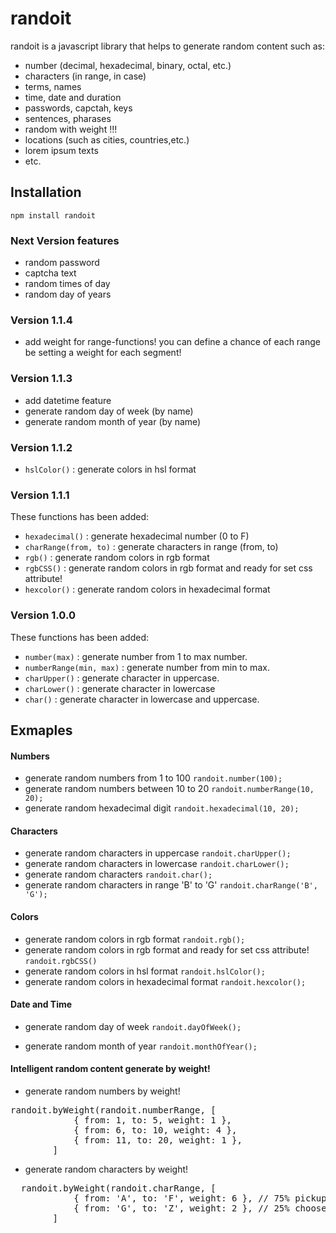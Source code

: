 # randoit

randoit is a javascript library that helps to generate random content such as:

-   number (decimal, hexadecimal, binary, octal, etc.)
-   characters (in range, in case)
-   terms, names
-   time, date and duration
-   passwords, capctah, keys
-   sentences, pharases
-   random with weight !!!
-   locations (such as cities, countries,etc.)
-   lorem ipsum texts
-   etc.

## Installation

`npm install randoit`

### Next Version features

-   random password
-   captcha text
-   random times of day
-   random day of years

### Version 1.1.4

-   add weight for range-functions! you can define a chance of each range be setting a weight for each segment!

### Version 1.1.3

-   add datetime feature
-   generate random day of week (by name)
-   generate random month of year (by name)

### Version 1.1.2

-   `hslColor()` : generate colors in hsl format

### Version 1.1.1

These functions has been added:

-   `hexadecimal()` : generate hexadecimal number (0 to F)
-   `charRange(from, to)` : generate characters in range (from, to)
-   `rgb()` : generate random colors in rgb format
-   `rgbCSS()` : generate random colors in rgb format and ready for set css attribute!
-   `hexcolor()` : generate random colors in hexadecimal format

### Version 1.0.0

These functions has been added:

-   `number(max)` : generate number from 1 to max number.
-   `numberRange(min, max)` : generate number from min to max.
-   `charUpper()` : generate character in uppercase.
-   `charLower()` : generate character in lowercase
-   `char()` : generate character in lowercase and uppercase.

## Exmaples

#### Numbers

-   generate random numbers from 1 to 100
    `randoit.number(100);`
-   generate random numbers between 10 to 20
    `randoit.numberRange(10, 20);`
-   generate random hexadecimal digit
    `randoit.hexadecimal(10, 20);`

#### Characters

-   generate random characters in uppercase
    `randoit.charUpper();`
-   generate random characters in lowercase
    `randoit.charLower();`
-   generate random characters
    `randoit.char();`
-   generate random characters in range 'B' to 'G'
    `randoit.charRange('B', 'G');`

#### Colors

-   generate random colors in rgb format
    `randoit.rgb();`
-   generate random colors in rgb format and ready for set css attribute!
    `randoit.rgbCSS()`
-   generate random colors in hsl format
    `randoit.hslColor();`
-   generate random colors in hexadecimal format
    `randoit.hexcolor();`

#### Date and Time

-   generate random day of week
    `randoit.dayOfWeek();`

-   generate random month of year
    `randoit.monthOfYear();`

#### Intelligent random content generate by weight!

-   generate random numbers by weight!
<pre>
randoit.byWeight(randoit.numberRange, [
            { from: 1, to: 5, weight: 1 },
            { from: 6, to: 10, weight: 4 },
            { from: 11, to: 20, weight: 1 },
        ]
</pre>

-   generate random characters by weight!

<pre>
  randoit.byWeight(randoit.charRange, [
            { from: 'A', to: 'F', weight: 6 }, // 75% pickup a random between 'A' to 'F
            { from: 'G', to: 'Z', weight: 2 }, // 25% choose a random between 'G' yo 'Z'
        ]
</pre>
